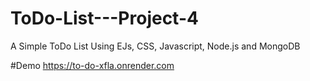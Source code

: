 # ToDo-List---Project-4
A Simple ToDo List Using EJs, CSS, Javascript, Node.js and MongoDB


#Demo
https://to-do-xfla.onrender.com
